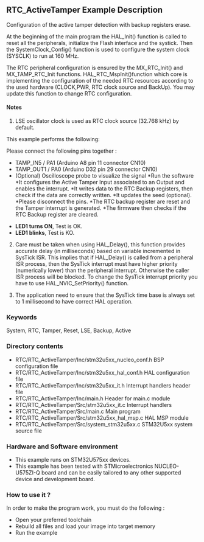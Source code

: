 ## <b>RTC_ActiveTamper Example Description</b>

Configuration of the active tamper detection with backup registers erase.

At the beginning of the main program the HAL_Init() function is called to reset
all the peripherals, initialize the Flash interface and the systick.
Then the SystemClock_Config() function is used to configure the system clock (SYSCLK) to run at 160 MHz.

The RTC peripheral configuration is ensured by the MX_RTC_Init() and MX_TAMP_RTC_Init functions.
HAL_RTC_MspInit()function which core is implementing the configuration of the needed RTC resources
according to the used hardware (CLOCK,PWR, RTC clock source and BackUp).
You may update this function to change RTC configuration.

#### <b>Notes</b>

1. LSE oscillator clock is used as RTC clock source (32.768 kHz) by default.

This example performs the following:

 Please connect the following pins together :

  - TAMP_IN5 / PA1 (Arduino A8 pin 11 connector CN10)
  - TAMP_OUT1 / PA0 (Arduino D32 pin 29 connector CN10)
  - (Optional) Oscilloscope probe to visualize the signal
   *Run the software
   *It configures the Active Tamper Input associated to an Output and enables the interrupt.
   *It writes  data to the RTC Backup registers, then check if the data are correctly written.
   *It updates the seed (optional).
   *Please disconnect the pins. 
   *The RTC backup register are reset and the Tamper interrupt is generated.
   *The firmware then checks if the RTC Backup register are cleared.
   * **LED1 turns ON**, Test is OK.
   * **LED1 blinks**, Test is KO.

2. Care must be taken when using HAL_Delay(), this function provides accurate delay (in milliseconds)
    based on variable incremented in SysTick ISR. This implies that if HAL_Delay() is called from
    a peripheral ISR process, then the SysTick interrupt must have higher priority (numerically lower)
    than the peripheral interrupt. Otherwise the caller ISR process will be blocked.
    To change the SysTick interrupt priority you have to use HAL_NVIC_SetPriority() function.

3. The application need to ensure that the SysTick time base is always set to 1 millisecond
    to have correct HAL operation.

### <b>Keywords</b>

System, RTC, Tamper, Reset, LSE, Backup, Active

### <b>Directory contents</b>

  - RTC/RTC_ActiveTamper/Inc/stm32u5xx_nucleo_conf.h BSP configuration file
  - RTC/RTC_ActiveTamper/Inc/stm32u5xx_hal_conf.h    HAL configuration file
  - RTC/RTC_ActiveTamper/Inc/stm32u5xx_it.h          Interrupt handlers header file
  - RTC/RTC_ActiveTamper/Inc/main.h                  Header for main.c module
  - RTC/RTC_ActiveTamper/Src/stm32u5xx_it.c          Interrupt handlers
  - RTC/RTC_ActiveTamper/Src/main.c                  Main program
  - RTC/RTC_ActiveTamper/Src/stm32u5xx_hal_msp.c     HAL MSP module
  - RTC/RTC_ActiveTamper/Src/system_stm32u5xx.c      STM32U5xx system source file

### <b>Hardware and Software environment</b>

  - This example runs on STM32U575xx devices.
  - This example has been tested with STMicroelectronics NUCLEO-U575ZI-Q
    board and can be easily tailored to any other supported device
    and development board.

### <b>How to use it ?</b>

In order to make the program work, you must do the following :

 - Open your preferred toolchain
 - Rebuild all files and load your image into target memory
 - Run the example